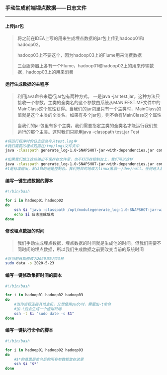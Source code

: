 ### 手动生成前端埋点数据——日志文件

***

#### 上传jar包

> 将之前在IDEA上写的用来生成埋点数据的jar包上传到hadoop01和hadoop02。
>
> hadoop03上不要这个，因为hadoop03上的Flume用来消费数据
>
> 三台服务器上各有一个Flume，hadoop01和hadoop02上的用来传输数据，hadoop03上的用来消费



#### 运行生成数据的主程序

> 利用java命令来运行jar包有两种方式。
> 一是java -jar test.jar。这种方法只接收一个参数。主类的全类名的这个参数由系统从MANIFEST.MF文件中的MainClass这个属性获得。当我们的jar包里只有一个主类时，MainClass的值就是这个主类的全类名。如果有多个jar包，则不会有MainClass这个属性
>
> 当我们的jar包里有多个主类，我们需要指定主类的全类名才能运行我们想运行的那个主类。这时我们只能用java -classpath test.jar Test

```bash
#将运行程序时的日志信息存入test.log中
#我们需要的埋点数据在/tmp/logs文件夹中
java -classpath generate_log-1.0-SNAPSHOT-jar-with-dependencies.jar com.hu.appclient.AppMain > /opt/module/test.log

#如果我们想让这些输出不保存在文件里，也不打印在控制台上，我们可以这样
java -classpath generate_log-1.0-SNAPSHOT-jar-with-dependencies.jar com.hu.appclient.AppMain 1>/dev/null 2>/dev/null
#1是标准输出，默认目的地是控制台。我们把目的地改为linux黑洞——/dev/null。任何进入黑洞的数据都不会被保存。2是错误输出，将其目的地也改为黑洞
```

  

#### 编写一键生成数据的脚本

```bash
#!/bin/bash

for i in hadoop01 hadoop02
do
	ssh $i "java -classpath /opt/modulegenerate_log-1.0-SNAPSHOT-jar-with-dependencies.jar com.hu.appclient.AppMain 1>/dev/null 2>/dev/null"
	echo $i 日志生成成功
done
```



#### 修改埋点数据的时间

> 我们手动生成埋点数据，埋点数据的时间就是生成他的时间。但我们需要不同时间的埋点数据，所以我们生成数据之前要改变当前的系统时间

```bash
#将当前日期修改为2020年5月23日
sudo data -s 2020-5-23
```



#### 编写一键修改集群时间的脚本

```bash
#!/bin/bash

for i in hadoop01 hadoop02 hadoop03
do
	#当你远程连接其他主机，又想使用sudo时，需要加-t命令
	#加-t后会生成一个虚拟终端
	ssh -t $i "sudo date -s $1"
done
```



#### 编写一键执行命令的脚本

```bash
#!/bin/bash

for i in hadoop01 hadoop02 hadoop03
do
	#$*的意思是命令后的所有参数都放在这里
	ssh $i "$*"
done
```

